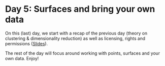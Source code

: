 # Day 5: Surfaces and bring your own data

On this (last) day, we start with a recap of the previous day (theory on clustering & dimensionality reduction) as well as licensing, rights and permissions ([Slides](https://github.com/BiAPoL/Image-data-science-with-Python-and-Napari-EPFL2022/blob/main/docs/day5/Recap_day_4.pdf)).

The rest of the day will focus around working with points, surfaces and your own data. Enjoy!